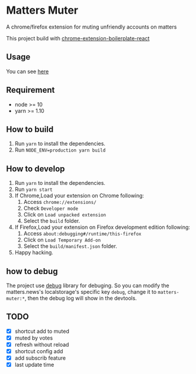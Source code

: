 # Matters Muter

A chrome/firefox extension for muting unfriendly accounts on matters

This project build with [chrome-extension-boilerplate-react](https://github.com/lxieyang/chrome-extension-boilerplate-react)

## Usage

You can see [here](https://matters.news/@deserve/%E4%BD%BF%E7%94%A8%E8%BF%99%E4%B8%AA%E6%B5%8F%E8%A7%88%E5%99%A8%E6%89%A9%E5%B1%95%E4%B8%80%E9%94%AE%E5%BC%80%E5%90%AFmatters%E7%9A%84%E5%85%A8%E7%AB%99%E5%B1%8F%E8%94%BD-%E6%8B%89%E9%BB%91-%E9%9D%99%E9%9F%B3%E5%8A%9F%E8%83%BD-zdpuAwGnxxMnyvaBJwCszuRrHjqprMohMPkXXWfYYKwEzvkrX)

## Requirement

- node >= 10
- yarn >= 1.10

## How to build

1. Run `yarn` to install the dependencies.
1. Run `NODE_ENV=production yarn build`

## How to develop

1. Run `yarn` to install the dependencies.
1. Run `yarn start`
1. If Chrome,Load your extension on Chrome following:
   1. Access `chrome://extensions/`
   1. Check `Developer mode`
   1. Click on `Load unpacked extension`
   1. Select the `build` folder.
1. If Firefox,Load your extension on Firefox development edition following:
   1. Access `about:debugging#/runtime/this-firefox`
   1. Click on `Load Temporary Add-on`
   1. Select the `build/manifest.json` folder.
1. Happy hacking.

## how to debug

The project use [debug](https://github.com/visionmedia/debug) library for debuging. So you can modify the matters.news's localstorage's specific key `debug`, change it to `matters-muter:*`, then the debug log will show in the devtools.

## TODO

- [x] shortcut add to muted
- [x] muted by votes
- [x] refresh without reload
- [x] shortcut config add
- [x] add subscrib feature
- [x] last update time
